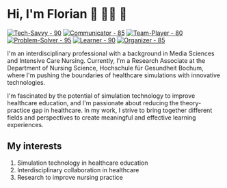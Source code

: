 # Hi, I'm Florian 👋 👨‍💻 🌱

<a href="https://"><img src="https://img.shields.io/badge/Tech--Savvy-90-blue?style=for-the-badge" alt="Tech-Savvy - 90"></a>
<a href="https://"><img src="https://img.shields.io/badge/Communicator-85-green?style=for-the-badge" alt="Communicator - 85"></a>
<a href="https://"><img src="https://img.shields.io/badge/Team--Player-80-orange?style=for-the-badge" alt="Team-Player - 80"></a>
<a href="https://"><img src="https://img.shields.io/badge/Problem--Solver-95-red?style=for-the-badge" alt="Problem-Solver - 95"></a>
<a href="https://"><img src="https://img.shields.io/badge/Learner-90-yellow?style=for-the-badge" alt="Learner - 90"></a>
<a href="https://"><img src="https://img.shields.io/badge/Organizer-85-green?style=for-the-badge" alt="Organizer - 85"></a>

I'm an interdisciplinary professional with a background in Media Sciences and Intensive Care Nursing. Currently, I'm a Research Associate at the Department of Nursing Science, Hochschule für Gesundheit Bochum, where I'm pushing the boundaries of healthcare simulations with innovative technologies.

I'm fascinated by the potential of simulation technology to improve healthcare education, and I'm passionate about reducing the theory-practice gap in healthcare. In my work, I strive to bring together different fields and perspectives to create meaningful and effective learning experiences.

## My interests
1. Simulation technology in healthcare education
2. Interdisciplinary collaboration in healthcare
3. Research to improve nursing practice
